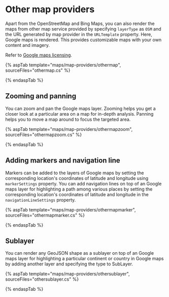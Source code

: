 # Other map providers

Apart from the OpenStreetMap and Bing Maps, you can also render the maps from other map service provided by specifying `layerType` as `OSM` and the URL generated by map provider in the `URLTemplate` property. Here, Google maps is rendered. This provides customizable maps with your own content and imagery.

Refer to [Google maps licensing](https://developers.google.com/maps/terms#10-license-restrictions).

{% aspTab template="maps/map-providers/othermap", sourceFiles="othermap.cs" %}

{% endaspTab %}

## Zooming and panning

You can zoom and pan the Google maps layer. Zooming helps you get a closer look at a particular area on a map for in-depth analysis. Panning helps you to move a map around to focus the targeted area.

{% aspTab template="maps/map-providers/othermapzoom", sourceFiles="othermapzoom.cs" %}

{% endaspTab %}

## Adding markers and navigation line

Markers can be added to the layers of Google maps by setting the corresponding location's coordinates of latitude and longitude using `markerSettings` property. You can add navigation lines on top of an Google maps layer  for highlighting a path among various places by setting the corresponding location's coordinates of latitude and longitude in the `navigationLineSettings` property.

{% aspTab template="maps/map-providers/othermapmarker", sourceFiles="othermapmarker.cs" %}

{% endaspTab %}

## Sublayer

You can render any GeoJSON shape as a sublayer on top of an Google maps layer for highlighting a particular continent or country in Google maps by adding another layer and specifying the type to SubLayer.

{% aspTab template="maps/map-providers/othersublayer", sourceFiles="othersublayer.cs" %}

{% endaspTab %}